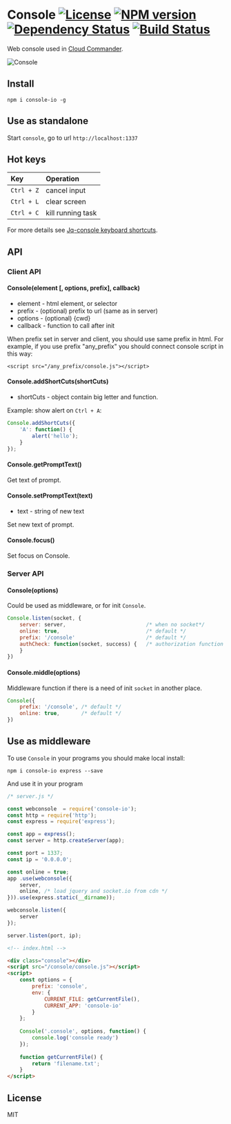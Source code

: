 Console [![License][LicenseIMGURL]][LicenseURL] [![NPM version][NPMIMGURL]][NPMURL] [![Dependency Status][DependencyStatusIMGURL]][DependencyStatusURL] [![Build Status][BuildStatusIMGURL]][BuildStatusURL]
=======
[NPMIMGURL]:                https://img.shields.io/npm/v/console-io.svg?style=flat
[BuildStatusIMGURL]:        https://img.shields.io/travis/cloudcmd/console/master.svg?style=flat
[DependencyStatusIMGURL]:   https://img.shields.io/gemnasium/cloudcmd/console.svg?style=flat
[LicenseIMGURL]:            https://img.shields.io/badge/license-MIT-317BF9.svg?style=flat
[NPM_INFO_IMG]:             https://nodei.co/npm/cloudcmd.png
[NPMURL]:                   https://npmjs.org/package/cloudcmd "npm"
[BuildStatusURL]:           https://travis-ci.org/cloudcmd/console  "Build Status"
[DependencyStatusURL]:      https://gemnasium.com/cloudcmd/console "Dependency Status"
[LicenseURL]:               https://tldrlegal.com/license/mit-license "MIT License"

Web console used in [Cloud Commander](http://cloudcmd.io).

![Console](https://raw.githubusercontent.com/cloudcmd/console/master/img/console.png "Console")

## Install

`npm i console-io -g`

## Use as standalone

Start `console`, go to url `http://localhost:1337`

## Hot keys

|Key                    |Operation
|:----------------------|:--------------------------------------------
| `Ctrl + Z`            | cancel input
| `Ctrl + L`            | clear screen
| `Ctrl + C`            | kill running task

For more details see [Jq-console keyboard shortcuts](https://github.com/replit/jq-console#default-key-config).

## API

### Client API

#### Console(element [, options, prefix], callback)

- element   - html element, or selector
- prefix    - (optional) prefix to url (same as in server)
- options   - (optional) {cwd}
- callback  - function to call after init

When prefix set in server and client, you should use same prefix in html.
For example, if you use prefix "any_prefix" you should connect
console script in this way:

`<script src="/any_prefix/console.js"></script>`

#### Console.addShortCuts(shortCuts)

- shortCuts - object contain big letter and function.

Example: show alert on `Ctrl + A`:

```js
Console.addShortCuts({
    'A': function() {
        alert('hello');
    }
});
```

#### Console.getPromptText()

Get text of prompt.

#### Console.setPromptText(text)

- text - string of new text

Set new text of prompt.

#### Console.focus()

Set focus on Console.

### Server API

#### Console(options)

Could be used as middleware, or for init `Console`.

```js
Console.listen(socket, {
    server: server,                          /* when no socket*/
    online: true,                            /* default */
    prefix: '/console'                       /* default */
    authCheck: function(socket, success) {   /* authorization function */
    }
})
```

#### Console.middle(options)

Middleware function if there is a need of init `socket` in another place.

```js
Console({
    prefix: '/console', /* default */
    online: true,       /* default */
})
```

## Use as middleware

To use `Console` in your programs you should make local install:

`npm i console-io express --save`

And use it in your program

```js
/* server.js */

const webconsole  = require('console-io');
const http = require('http');
const express = require('express');

const app = express();
const server = http.createServer(app);

const port = 1337;
const ip = '0.0.0.0';

const online = true;
app .use(webconsole({
    server,
    online, /* load jquery and socket.io from cdn */
})).use(express.static(__dirname));

webconsole.listen({
    server
});

server.listen(port, ip);
```

```html
<!-- index.html -->

<div class="console"></div>
<script src="/console/console.js"></script>
<script>
    const options = {
        prefix: 'console',
        env: {
            CURRENT_FILE: getCurrentFile(),
            CURRENT_APP: 'console-io'
        }
    };
    
    Console('.console', options, function() {
        console.log('console ready')
    });
    
    function getCurrentFile() {
        return 'filename.txt';
    }
</script>
```

## License

MIT

